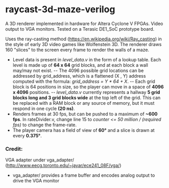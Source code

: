 # raycast-3d-maze-verilog

A 3D renderer implemented in hardware for Altera Cyclone V FPGAs. Video output to VGA monitors. Tested on a Terasic DE1_SoC prototype board.

Uses the ray-casting method (https://en.wikipedia.org/wiki/Ray_casting) in the style of early 3D video games like Wolfenstein 3D. The renderer draws 160 "slices" to the screen every frame to render the walls of a maze. 
- Level data is present in *level_data.v* in the form of a lookup table. Each level is made up of **64 x 64** grid blocks, and at each block a wall may/may not exist.
-- The 4096 possible grid locations can be addressed by grid_address, which is a flattened (X , Y) address computed with the formula: *grid_address = Y * 64 + X*.
-- Each grid block is 64 positions in size, so the player can move in a space of **4096 x 4096** positions.
-- *level_data.v* currently represents a hallway **5 grid blocks long and 3 grid blocks wide** at the top left of the grid. This can be replaced with a RAM block or any source of memory, but it must respond in one cycle **(20 ns)**.
- Renders frames at 30 fps, but can be pushed to a maximum of **~600 fps**. In rateDivider.v, change line 15 to *counter <= 50 million / (required fps)* to change the frame-rate.
- The player camera has a field of view of **60°** and a slice is drawn at every **0.375°**. 

### Credit: 
VGA adapter under vga_adapter/ (http://www.eecg.toronto.edu/~jayar/ece241_08F/vga/)
- vga_adapter/ provides a frame buffer and encodes analog output to drive the VGA monitor
